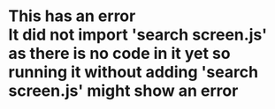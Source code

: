 # This has an error <br> It did not import 'search screen.js' as there is no code in it yet so running it without adding 'search screen.js' might show an error
